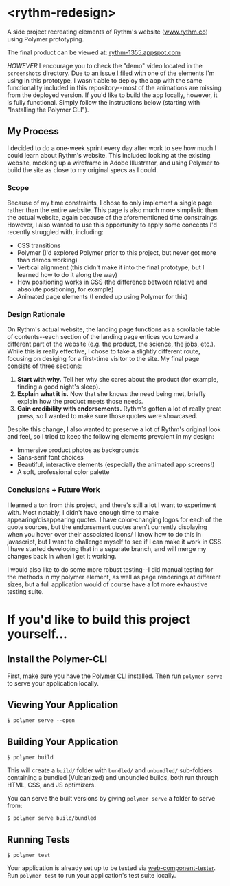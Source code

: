 # \<rythm-redesign\>

A side project recreating elements of Rythm's website (www.rythm.co) using Polymer prototyping.

The final product can be viewed at: [rythm-1355.appspot.com](rythm-1355.appspot.com)

*HOWEVER* I encourage you to check the "demo" video located in the `screenshots` directory. Due to [an issue I filed](https://github.com/Polymer/polymer-cli/issues/292) with one of the elements I'm using in this prototype, I wasn't able to deploy the app with the same functionality included in this repository--most of the animations are missing from the deployed version. If you'd like to build the app locally, however, it is fully functional. Simply follow the instructions below (starting with "Installing the Polymer CLI").

## My Process
I decided to do a one-week sprint every day after work to see how much I could learn about Rythm's website. This included looking at the existing website, mocking up a wireframe in Adobe Illustrator, and using Polymer to build the site as close to my original specs as I could.

### Scope 
Because of my time constraints, I chose to only implement a single page rather than the entire website. This page is also much more simplistic than the actual website, again because of the aforementioned time constraings. However, I also wanted to use this opportunity to apply some concepts I'd recently struggled with, including:
* CSS transitions
* Polymer (I'd explored Polymer prior to this project, but never got more than demos working)
* Vertical alignment (this didn't make it into the final prototype, but I learned how to do it along the way)
* How positioning works in CSS (the difference between relative and absolute positioning, for example)
* Animated page elements (I ended up using Polymer for this)

### Design Rationale
On Rythm's actual website, the landing page functions as a scrollable table of contents--each section of the landing page entices you toward a different part of the website (e.g. the product, the science, the jobs, etc.). While this is really effective, I chose to take a slightly different route, focusing on desiging for a first-time visitor to the site. My final page consists of three sections:

1. __Start with why.__ Tell her why she cares about the product (for example, finding a good night's sleep).
2. __Explain what it is.__ Now that she knows the need being met, briefly explain how the product meets those needs.
3. __Gain credibility with endorsements.__ Rythm's gotten a lot of really great press, so I wanted to make sure those quotes were showcased.

Despite this change, I also wanted to preserve a lot of Rythm's original look and feel, so I tried to keep the following elements prevalent in my design:
* Immersive product photos as backgrounds
* Sans-serif font choices
* Beautiful, interactive elements (especially the animated app screens!)
* A soft, professional color palette

### Conclusions + Future Work
I learned a ton from this project, and there's still a lot I want to experiment with. Most notably, I didn't have enough time to make appearing/disappearing quotes. I have color-changing logos for each of the quote sources, but the endorsement quotes aren't currently displaying when you hover over their associated icons/ I know how to do this in javascript, but I want to challenge myself to see if I can make it work in CSS. I have started developing that in a separate branch, and will merge my changes back in when I get it working.

I would also like to do some more robust testing--I did manual testing for the methods in my polymer element, as well as page renderings at different sizes, but a full application would of course have a lot more exhaustive testing suite.

# If you'd like to build this project yourself...

## Install the Polymer-CLI

First, make sure you have the [Polymer CLI](https://www.npmjs.com/package/polymer-cli) installed. Then run `polymer serve` to serve your application locally.

## Viewing Your Application

```
$ polymer serve --open
```

## Building Your Application

```
$ polymer build
```

This will create a `build/` folder with `bundled/` and `unbundled/` sub-folders
containing a bundled (Vulcanized) and unbundled builds, both run through HTML,
CSS, and JS optimizers.

You can serve the built versions by giving `polymer serve` a folder to serve
from:

```
$ polymer serve build/bundled
```

## Running Tests

```
$ polymer test
```

Your application is already set up to be tested via [web-component-tester](https://github.com/Polymer/web-component-tester). Run `polymer test` to run your application's test suite locally.
